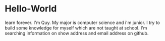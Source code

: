 # Hello-World
learn forever.
I'm Quy. My major is computer science and i'm junior. I try to build some knowledge for myself which are not taught at school.
I'm searching information on show address and email address on github.
